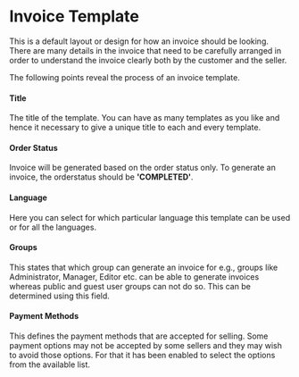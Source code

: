 # Invoice Template

This is a default layout or design for how an invoice should be looking. There are many details in the invoice that need to be carefully arranged in order to understand the invoice clearly both by the customer and the seller.

The following points reveal the process of an invoice template.

#### Title
The title of the template. You can have as many templates as you like and hence it necessary to give a unique title to each and every template.
#### Order Status
Invoice will be generated based on the order status only. To generate an invoice, the orderstatus should be **'COMPLETED'**.
#### Language
Here you can select for which particular language this template can be used or for all the languages.
#### Groups
This states that which group can generate an invoice for e.g., groups like Administrator, Manager, Editor etc. can be able to generate invoices whereas public and guest user groups can not do so. This can be determined using this field.
#### Payment Methods
This defines the payment methods that are accepted for selling. Some payment options may not be accepted by some sellers and they may wish to avoid those options. For that it has been enabled to select the options from the available list.




























